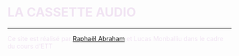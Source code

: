 # LA CASSETTE AUDIO
---
<style>
  * {
    color: #f1e4f3;
  }
</style>
Ce site est réalisé par [Raphaël Abraham](https://github.com/RaphaelAbraham) et Lucas Monballiu dans le cadre du cours d'ETT